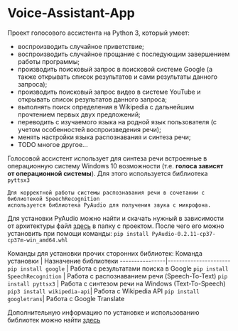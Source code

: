 # Voice-Assistant-App
Проект голосового ассистента на Python 3, который умеет:
* воспроизводить случайное приветствие;
* воспроизводить случайное прощание с последующим завершением работы программы;
* производить поисковый запрос в поисковой системе Google
  (а также открывать список результатов и сами результаты данного запроса);
* производить поисковый запрос видео в системе YouTube и открывать список результатов данного запроса;
* выполнять поиск определения в Wikipedia c дальнейшим прочтением первых двух предложений;
* переводить с изучаемого языка на родной язык пользователя (с учетом особенностей воспроизведения речи);
* менять настройки языка распознавания и синтеза речи;
* TODO многое другое...

Голосовой ассистент использует для синтеза речи встроенные в операционную систему Windows 10 возможности
(т.е. **голоса зависят от операционной системы**). Для этого используется библиотека `pyttsx3`

    Для корректной работы системы распознавания речи в сочетании с библиотекой SpeechRecognition
    используется библиотека PyAudio для получения звука с микрофона.
    
Для установки PyAudio можно найти и скачать нужный в зависимости от архитектуры файл [здесь](https://www.lfd.uci.edu/~gohlke/pythonlibs/#pyaudio) в папку с проектом.
После чего его можно установить при помощи команды: `pip install PyAudio-0.2.11-cp37-cp37m-win_amd64.whl`

Команды для установки прочих сторонних библиотек:
Команда установки  | Назначение библиотеки
----------------|----------------------
`pip install google`       | Работа с результатами поиска в Google
`pip install SpeechRecognition`       | Работа с распознаванием речи (Speech-To-Text)
`pip install pyttsx3`   | Работа с синтезом речи на Windows (Text-To-Speech)
`pip3 install wikipedia-api`| Работа с Wikipedia API
`pip install googletrans`| Работа с Google Translate

Дополнительную информацию по установке и использованию библиотек можно найти [здесь](https://pypi.org/)
